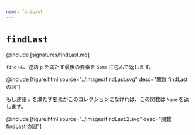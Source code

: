 ```yaml
---
name: findLast
---
```


# `findLast`

@include [signatures/findLast.md]

`find` は、述語 `p` を満たす最後の要素を `Some` に包んで返します。

@include [figure.html source="../images/findLast.svg" desc="関数 findLast の図"]

もし述語 `p` を満たす要素がこのコレクションになければ、この関数は `None` を返します。

@include [figure.html source="../images/findLast.2.svg" desc="関数 findLast の図"]
